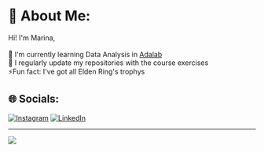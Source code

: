 # 💫 About Me:
Hi! I'm Marina,<br><br>🌱 I'm currently learning Data Analysis in [Adalab](https://github.com/Adalab)<br>📝 I regularly update my repositories with the course exercises<br>⚡Fun fact: I've got all Elden Ring's trophys


## 🌐 Socials:
[![Instagram](https://img.shields.io/badge/Instagram-%23E4405F.svg?logo=Instagram&logoColor=white)](https://instagram.com/marinaespe_) [![LinkedIn](https://img.shields.io/badge/LinkedIn-%230077B5.svg?logo=linkedin&logoColor=white)](https://linkedin.com/in/marinaescobarperez) 

---
[![](https://visitcount.itsvg.in/api?id=marinaescobar&icon=0&color=5)](https://visitcount.itsvg.in) 
